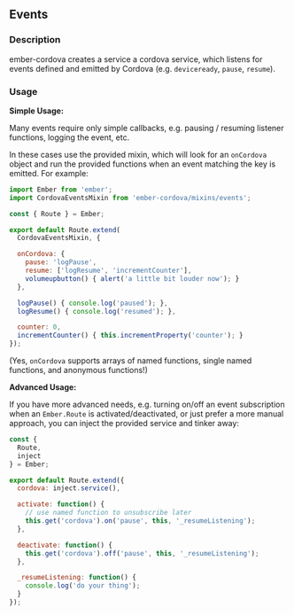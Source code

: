 ## Events

### Description

ember-cordova creates a service a cordova service, which listens for
events defined and emitted by Cordova (e.g. `deviceready`, `pause`, `resume`).

### Usage

**Simple Usage:**

Many events require only simple callbacks, e.g. pausing / resuming listener
functions, logging the event, etc.

In these cases use the provided mixin, which will
look for an `onCordova` object and run the provided functions when an event
matching the key is emitted. For example:

```js
import Ember from 'ember';
import CordovaEventsMixin from 'ember-cordova/mixins/events';

const { Route } = Ember;

export default Route.extend(
  CordovaEventsMixin, {

  onCordova: {
    pause: 'logPause',
    resume: ['logResume', 'incrementCounter'],
    volumeupbutton() { alert('a little bit louder now'); }
  },

  logPause() { console.log('paused'); },
  logResume() { console.log('resumed'); },

  counter: 0,
  incrementCounter() { this.incrementProperty('counter'); }
});
```

(Yes, `onCordova` supports arrays of named functions, single named functions,
and anonymous functions!)

**Advanced Usage:**

If you have more advanced needs, e.g. turning on/off an event subscription when
an `Ember.Route` is activated/deactivated, or just prefer a more manual
approach, you can inject the provided service and tinker away:

```javascript
const {
  Route,
  inject
} = Ember;

export default Route.extend({
  cordova: inject.service(),

  activate: function() {
    // use named function to unsubscribe later
    this.get('cordova').on('pause', this, '_resumeListening');
  },

  deactivate: function() {
    this.get('cordova').off('pause', this, '_resumeListening');
  },

  _resumeListening: function() {
    console.log('do your thing');
  }
});
```
